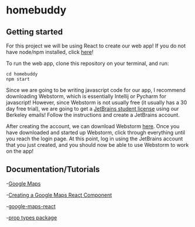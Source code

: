 # homebuddy

## Getting started
For this project we will be using React to create our web app! If you do not have node/npm installed, click [here](https://www.npmjs.com/get-npm)!

To run the web app, clone this repository on your terminal, and run:
```
cd homebuddy
npm start
```

Since we are going to be writing javascript code for our app, I recommend downloading Webstorm, which is essentially Intellij or Pycharm for javascript! However, since Webstorm is not usually free (it usually has a 30 day free trial), we are going to get a [JetBrains student license](https://www.jetbrains.com/student/) using our Berkeley emails! Follow the instructions and create a JetBrains account.

After creating the account, we can download Webstorm [here](https://www.jetbrains.com/webstorm/download/#section=mac). Once you have downloaded and started up Webstorm, click through everything until you reach the login page. At this point, log in using the JetBrains account that you just created, and you should now be able to use Webstorm to work on the app!

## Documentation/Tutorials
-[Google Maps](https://developers.google.com/maps/documentation/javascript/tutorial)

-[Creating a Google Maps React Component](https://www.fullstackreact.com/articles/how-to-write-a-google-maps-react-component/)

-[google-maps-react](https://www.npmjs.com/package/google-maps-react)

-[prop types package](https://www.npmjs.com/package/prop-types)
